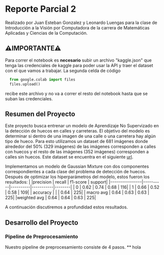 # Reporte Parcial 2
Realizado por Juan Esteban Gonzalez y Leonardo Luengas para la clase de Introducción a la Visión por Computadora de la carrera de Matemáticas Aplicadas y Ciencias de la Computación.

## ⚠️IMPORTANTE⚠️
Para correr el notebook es **necesario** subir un archivo "kaggle.json" que tenga las credenciales de kaggle para poder usar la API y traer el dataset con el que vamos a trabajar. La segunda celda de código
  ```python
    from google.colab import files
    files.upload()
  ```
recibe este archivo y no va a correr el resto del notebook hasta que se suban las credenciales.
## Resumen del Proyecto
Este proyecto busca entrenar un modelo de Aprendizaje No Supervizado en la detección de huecos en calles y carreteras. El objetivo del modelo es determinar si dentro de una imagen de una calle o una carretera hay algún tipo de hueco. Para esto utilizamos un dataset de 681 imágenes donde alrededor del 50% (329 imágenes) de las imágenes corresponden a calles con huecos y el resto de las imágenes (352 imágenes) corresponden a calles sin huecos. Este dataset se encuentra en el siguiente [url](https://www.kaggle.com/datasets/atulyakumar98/pothole-detection-dataset).

Implementamos un modelo de Gaussian Mixture con dos componentes correspondientes a cada clase del problema de detección de huecos. Después de optimizar los hiperparámetros del modelo, estos fueron los resultados:
|                |precision  |  recall | f1-score  | support|
|----------------|----------|----------|-----------|--------|
|          0    |   0.62  |    0.74  |    0.68  |     116|
|           1    |   0.66   |   0.52   |   0.58     |  109|
|    accuracy    |          |          |   0.64   |    225|
|   macro avg     |  0.64    |  0.63   |   0.63      | 225|
|weighted avg     |  0.64    |  0.64    |  0.63     |  225|


A continuación discutiremos a profundidad estos resultados.

## Desarrollo del Proyecto
### Pipeline de Preprocesamiento
Nuestro pipeline de preprocesamiento consiste de 4 pasos.
** hola
